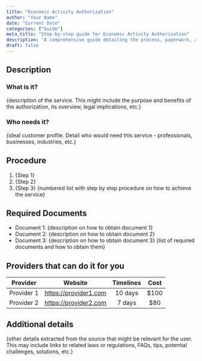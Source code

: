 ```yaml
---
title: "Economic Activity Authorization"
author: "Your Name"
date: "Current Date"
categories: ["Guide"]
meta_title: "Step-by-step guide for Economic Activity Authorization"
description: "A comprehensive guide detailing the process, paperwork, and providers for processing an Economic Activity Authorization."
draft: false
---
```


## Description
### What is it?
{description of the service. This might include the purpose and benefits of the authorization, its overview, legal implications, etc.}
### Who needs it?
{ideal customer profile. Detail who would need this service - professionals, businesses, industries, etc.}

## Procedure
1. {Step 1}
2. {Step 2}
3. {Step 3} 
 {numbered list with step by step procedure on how to achieve the service}

## Required Documents
- Document 1: {description on how to obtain document 1}
- Document 2: {description on how to obtain document 2}
- Document 3: {description on how to obtain document 3}
{list of required documents and how to obtain them}

## Providers that can do it for you

| Provider        |     Website        |     Timelines   |       Cost       |
| --------------- |  ----------------  |  :------------: | :-------------: |
| Provider 1      |  https://provider1.com | 10 days  |      $100      |
| Provider 2      |  https://provider2.com| 7 days |     $80     |

## Additional details
{other details extracted from the source that might be relevant for the user. This may include links to related laws or regulations, FAQs, tips, potential challenges, solutions, etc.}
